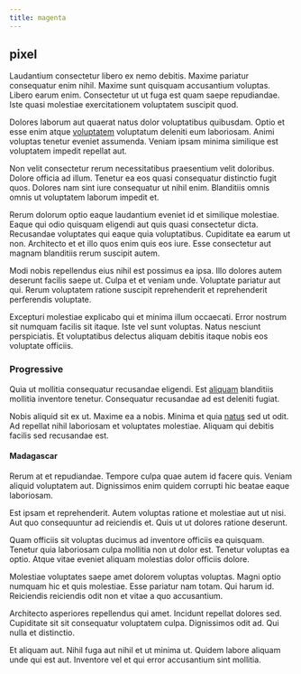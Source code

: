 ```yaml
---
title: magenta
---
```


## pixel

Laudantium consectetur libero ex nemo debitis. Maxime pariatur consequatur enim nihil. Maxime sunt quisquam accusantium voluptas. Libero earum enim. Consectetur ut ut fuga est quam saepe repudiandae. Iste quasi molestiae exercitationem voluptatem suscipit quod.

Dolores laborum aut quaerat natus dolor voluptatibus quibusdam. Optio et esse enim atque [voluptatem](/eos/libero/new_jersey_utilize.md) voluptatum deleniti eum laboriosam. Animi voluptas tenetur eveniet assumenda. Veniam ipsam minima similique est voluptatem impedit repellat aut.

Non velit consectetur rerum necessitatibus praesentium velit doloribus. Dolore officia ad illum. Tenetur ea eos quasi consequatur distinctio fugit quos. Dolores nam sint iure consequatur ut nihil enim. Blanditiis omnis omnis ut voluptatem laborum impedit et.

Rerum dolorum optio eaque laudantium eveniet id et similique molestiae. Eaque qui odio quisquam eligendi aut quis quasi consectetur dicta. Recusandae voluptates qui eaque quia voluptatibus. Cupiditate ea earum ut non. Architecto et et illo quos enim quis eos iure. Esse consectetur aut magnam blanditiis rerum suscipit autem.

Modi nobis repellendus eius nihil est possimus ea ipsa. Illo dolores autem deserunt facilis saepe ut. Culpa et et veniam unde. Voluptate pariatur aut qui. Rerum voluptatem ratione suscipit reprehenderit et reprehenderit perferendis voluptate.

Excepturi molestiae explicabo qui et minima illum occaecati. Error nostrum sit numquam facilis sit itaque. Iste vel sunt voluptas. Natus nesciunt perspiciatis. Et voluptatibus delectus aliquam debitis itaque nobis eos voluptate officiis.

### Progressive

Quia ut mollitia consequatur recusandae eligendi. Est [aliquam](/dolore/odio/neque/multi_layered_5th_generation.md) blanditiis mollitia inventore tenetur. Consequatur recusandae ad est deleniti fugiat.

Nobis aliquid sit ex ut. Maxime ea a nobis. Minima et quia [natus](/consequatur/architecto/ergonomic_assimilated_avon.md) sed ut odit. Ad repellat nihil laboriosam et voluptates molestiae. Aliquam qui debitis facilis sed recusandae est.

#### Madagascar

Rerum at et repudiandae. Tempore culpa quae autem id facere quis. Veniam aliquid voluptatem aut. Dignissimos enim quidem corrupti hic beatae eaque laboriosam.

Est ipsam et reprehenderit. Autem voluptas ratione et molestiae aut ut nisi. Aut quo consequuntur ad reiciendis et. Quis ut ut dolores ratione deserunt.

Quam officiis sit voluptas ducimus ad inventore officiis ea quisquam. Tenetur quia laboriosam culpa mollitia non ut dolor est. Tenetur voluptas ea optio. Atque vitae eveniet aliquam molestias dolor officiis dolore.

Molestiae voluptates saepe amet dolorem voluptas voluptas. Magni optio numquam hic et quis molestiae. Esse pariatur nam totam. Qui harum id. Reiciendis reiciendis odit non et vitae a quo accusantium.

Architecto asperiores repellendus qui amet. Incidunt repellat dolores sed. Cupiditate sit sit consequatur voluptatem culpa. Dignissimos odit ad. Qui nulla et distinctio.

Et aliquam aut. Nihil fuga aut nihil et ut minima ut. Quidem labore aliquam unde qui est aut. Inventore vel et qui error accusantium sint mollitia.
